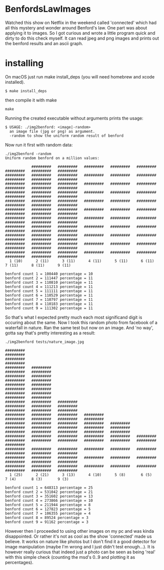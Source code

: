 # BenfordsLawImages

Watched this show on Netflix in the weekend called 'connected' which had all this mystery and wonder around Benford's law.
One part was about applying it to images. So I got curious and wrote a little program quick and dirty to do this check myself.
It can read jpeg and png images and prints out the benford results and an ascii graph.


# installing
On macOS just run make install_deps (you will need homebrew and xcode installed).

```
$ make install_deps
```

then compile it with make
```
make
```

Running the created executable without arguments prints the usage:
```
$ USAGE: ./img2benford: <image|-random>
  an image file (jpg or png) as argument.
  -random to show the uniform random result of benford
```

Now run it first with random data:
```
./img2benford -random
Uniform random benford on a million values:

            #########   #########   #########   #########   #########   #########   #########   #########
#########   #########   #########   #########   #########   #########   #########   #########   #########
#########   #########   #########   #########   #########   #########   #########   #########   #########
#########   #########   #########   #########   #########   #########   #########   #########   #########
#########   #########   #########   #########   #########   #########   #########   #########   #########
#########   #########   #########   #########   #########   #########   #########   #########   #########
#########   #########   #########   #########   #########   #########   #########   #########   #########
#########   #########   #########   #########   #########   #########   #########   #########   #########
#########   #########   #########   #########   #########   #########   #########   #########   #########
#########   #########   #########   #########   #########   #########   #########   #########   #########
#########   #########   #########   #########   #########   #########   #########   #########   #########
  1 (10)      2 (11)      3 (11)      4 (11)      5 (11)      6 (11)      7 (11)      8 (11)      9 (11)

benford count 1 = 100440 percentage = 10
benford count 2 = 111447 percentage = 11
benford count 3 = 110810 percentage = 11
benford count 4 = 111213 percentage = 11
benford count 5 = 111111 percentage = 11
benford count 6 = 110529 percentage = 11
benford count 7 = 110797 percentage = 11
benford count 8 = 110183 percentage = 11
benford count 9 = 111302 percentage = 11
```

So that's what I expected pretty much each most significand digit is occuring about the same.
Now I took this random photo from facebook of a waterfall in nature. Ran the same test but now on an image. And 'no way', gotta
say that's pretty interesting as a result:

```
./img2benford tests/nature_image.jpg

#########
#########
#########
#########
#########   #########
#########   #########
#########   #########
#########   #########
#########   #########
#########   #########
#########   #########
#########   #########
#########   #########   #########
#########   #########   #########
#########   #########   #########
#########   #########   #########   #########
#########   #########   #########   #########
#########   #########   #########   #########   #########
#########   #########   #########   #########   #########
#########   #########   #########   #########   #########
#########   #########   #########   #########   #########   #########
#########   #########   #########   #########   #########   #########   #########
#########   #########   #########   #########   #########   #########   #########   #########   #########
#########   #########   #########   #########   #########   #########   #########   #########   #########
#########   #########   #########   #########   #########   #########   #########   #########   #########
  1 (25)      2 (21)      3 (13)      4 (10)      5 (8)       6 (5)       7 (4)       8 (3)       9 (3)

benford count 1 = 648313 percentage = 25
benford count 2 = 531042 percentage = 21
benford count 3 = 351602 percentage = 13
benford count 4 = 273866 percentage = 10
benford count 5 = 211944 percentage = 8
benford count 6 = 127823 percentage = 5
benford count 7 = 106355 percentage = 4
benford count 8 = 89524 percentage = 3
benford count 9 = 91162 percentage = 3

```

However then I proceeded to using other images on my pc and was kinda disappointed. Or rather it's not as cool as the show 'connected' made us believe.
It works on nature like photos but I don't find it a good detector for image manipulation (maybe I'm wrong and I just didn't test enough...). 
It is however really curious that indeed just a photo can be seen as being 'real' with this simple check (counting the msd's 0..9 and plotting it as percentages).

